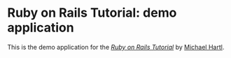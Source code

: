 # Ruby on Rails Tutorial: demo application

This is the demo application for the [*Ruby on Rails Tutorial*](http://railstutorial.org) by [Michael Hartl](http://michaelhartl.com).